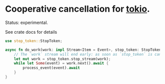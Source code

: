 # Cooperative cancellation for [tokio](https://tokio.rs/).

Status: experimental.

See crate docs for details

```rust
use stop_token::StopToken;

async fn do_work(work: impl Stream<Item = Event>, stop_token: StopToken) {
    // The `work` stream will end early: as soon as `stop_token` is cancelled. 
    let mut work = stop_token.stop_stream(work);
    while let Some(event) = work.next().await {
        process_event(event).await
    }
}
```
